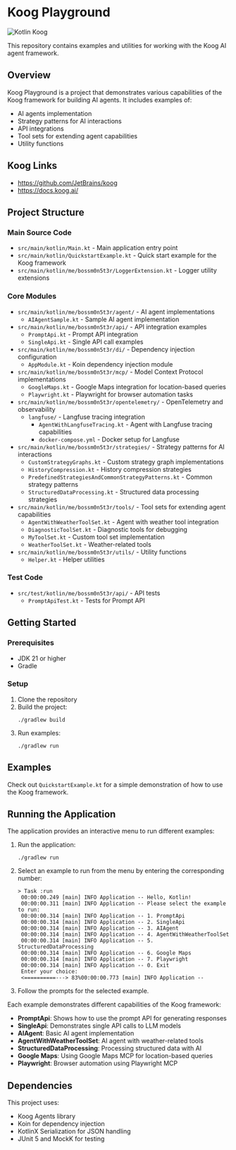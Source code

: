 # Koog Playground

![Kotlin Koog](https://img.shields.io/badge/Kotlin%20Koog%20v0.4.1-7F52FF?style=for-the-badge&logo=Kotlin&logoColor=white)

This repository contains examples and utilities for working with the Koog AI agent framework.

## Overview

Koog Playground is a project that demonstrates various capabilities of the Koog framework for building AI agents. It
includes examples of:

- AI agents implementation
- Strategy patterns for AI interactions
- API integrations
- Tool sets for extending agent capabilities
- Utility functions

## Koog Links

- https://github.com/JetBrains/koog
- https://docs.koog.ai/

## Project Structure

### Main Source Code

- `src/main/kotlin/Main.kt` - Main application entry point
- `src/main/kotlin/QuickstartExample.kt` - Quick start example for the Koog framework
- `src/main/kotlin/me/bossm0n5t3r/LoggerExtension.kt` - Logger utility extensions

### Core Modules

- `src/main/kotlin/me/bossm0n5t3r/agent/` - AI agent implementations
  - `AIAgentSample.kt` - Sample AI agent implementation
- `src/main/kotlin/me/bossm0n5t3r/api/` - API integration examples
  - `PromptApi.kt` - Prompt API integration
  - `SingleApi.kt` - Single API call examples
- `src/main/kotlin/me/bossm0n5t3r/di/` - Dependency injection configuration
  - `AppModule.kt` - Koin dependency injection module
- `src/main/kotlin/me/bossm0n5t3r/mcp/` - Model Context Protocol implementations
  - `GoogleMaps.kt` - Google Maps integration for location-based queries
  - `Playwright.kt` - Playwright for browser automation tasks
- `src/main/kotlin/me/bossm0n5t3r/opentelemetry/` - OpenTelemetry and observability
  - `langfuse/` - Langfuse tracing integration
    - `AgentWithLangfuseTracing.kt` - Agent with Langfuse tracing capabilities
    - `docker-compose.yml` - Docker setup for Langfuse
- `src/main/kotlin/me/bossm0n5t3r/strategies/` - Strategy patterns for AI interactions
  - `CustomStrategyGraphs.kt` - Custom strategy graph implementations
  - `HistoryCompression.kt` - History compression strategies
  - `PredefinedStrategiesAndCommonStrategyPatterns.kt` - Common strategy patterns
  - `StructuredDataProcessing.kt` - Structured data processing strategies
- `src/main/kotlin/me/bossm0n5t3r/tools/` - Tool sets for extending agent capabilities
  - `AgentWithWeatherToolSet.kt` - Agent with weather tool integration
  - `DiagnosticToolSet.kt` - Diagnostic tools for debugging
  - `MyToolSet.kt` - Custom tool set implementation
  - `WeatherToolSet.kt` - Weather-related tools
- `src/main/kotlin/me/bossm0n5t3r/utils/` - Utility functions
  - `Helper.kt` - Helper utilities

### Test Code

- `src/test/kotlin/me/bossm0n5t3r/api/` - API tests
  - `PromptApiTest.kt` - Tests for Prompt API

## Getting Started

### Prerequisites

- JDK 21 or higher
- Gradle

### Setup

1. Clone the repository
2. Build the project:
   ```
   ./gradlew build
   ```
3. Run examples:
   ```
   ./gradlew run
   ```

## Examples

Check out `QuickstartExample.kt` for a simple demonstration of how to use the Koog framework.

## Running the Application

The application provides an interactive menu to run different examples:

1. Run the application:
   ```
   ./gradlew run
   ```

2. Select an example to run from the menu by entering the corresponding number:
   ```
   > Task :run
    00:00:00.249 [main] INFO Application -- Hello, Kotlin!
    00:00:00.311 [main] INFO Application -- Please select the example to run:
    00:00:00.314 [main] INFO Application -- 1. PromptApi
    00:00:00.314 [main] INFO Application -- 2. SingleApi
    00:00:00.314 [main] INFO Application -- 3. AIAgent
    00:00:00.314 [main] INFO Application -- 4. AgentWithWeatherToolSet
    00:00:00.314 [main] INFO Application -- 5. StructuredDataProcessing
    00:00:00.314 [main] INFO Application -- 6. Google Maps
    00:00:00.314 [main] INFO Application -- 7. Playwright
    00:00:00.314 [main] INFO Application -- 0. Exit
    Enter your choice:
    <==========---> 83%00:00:00.773 [main] INFO Application --
   ```

3. Follow the prompts for the selected example.

Each example demonstrates different capabilities of the Koog framework:

- **PromptApi**: Shows how to use the prompt API for generating responses
- **SingleApi**: Demonstrates single API calls to LLM models
- **AIAgent**: Basic AI agent implementation
- **AgentWithWeatherToolSet**: AI agent with weather-related tools
- **StructuredDataProcessing**: Processing structured data with AI
- **Google Maps**: Using Google Maps MCP for location-based queries
- **Playwright**: Browser automation using Playwright MCP

## Dependencies

This project uses:

- Koog Agents library
- Koin for dependency injection
- KotlinX Serialization for JSON handling
- JUnit 5 and MockK for testing

